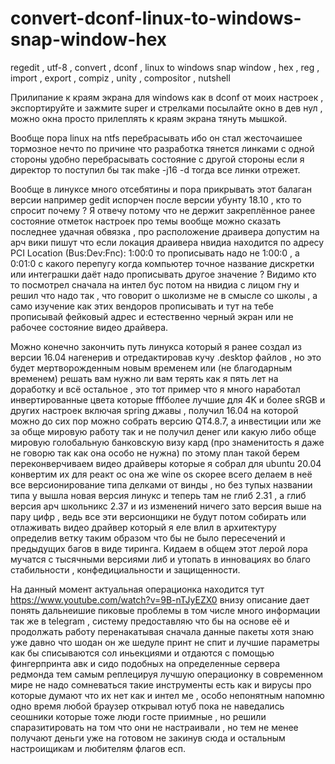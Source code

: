 # convert-dconf-linux-to-windows-snap-window-hex
regedit , utf-8 , convert , dconf , linux to windows snap window , hex , reg , import , export , compiz , unity , compositor , nutshell

Прилипание к краям экрана для windows как в dconf от моих настроек , экспортируйте и зажмите super и стрелками посылайте окно в дев нул , можно окна просто прилеплять к краям экрана тянуть мышкой.

Вообще пора linux на ntfs перебрасывать ибо он стал жесточаишее тормозное нечто по причине что разработка тянется линками с одной стороны удобно перебрасывать состояние с другой стороны если я директор то поступил бы так make -j16 -d тогда все линки отрежет.

Вообще в линуксе много отсебятины и пора прикрывать этот балаган версии например gedit испорчен после версии убунту 18.10 , кто то спросит почему ? Я отвечу потому что не держит закреплённое ранее состояние отметок настроек про темы вообще можно сказать последнее удачная обвязка , про расположение драивера допустим на арч вики пишут что если локация драивера нвидиа находится по адресу PCI Location (Bus:Dev:Fnc): 1:00:0 то прописывать надо не 1:00:0 , а 0:01:0 с какого перепугу когда компьютер точное название дискретки или интеграшки даёт надо прописывать другое значение ? Видимо кто то посмотрел сначала на интел бус потом на нвидиа с лицом гну и решил что надо так , что говорит о школизме не в смысле со школы , а само изучение как этих вендоров прописывать и тут на тебе прописывай фейковый адрес и естественно черный экран или не рабочее состояние видео драйвера.

Можно конечно закончить путь линукса который я ранее создал из версии 16.04 нагенерив и отредактировав кучу .desktop файлов , но это будет мертворожденным новым временем или (не благодарным временем) решать вам нужно ли вам терять как я пять лет на доработку и всё остальное , это тот пример что я много наработал инвертированные цвета которые fffболее лучшие для 4K и более sRGB и других настроек включая spring джавы , получил 16.04 на которой можно до сих пор можно собрать версию QT4.8.7, а инвестиции или же за обще мировую работу так и не получил денег или какую либо обще мировую голобальную банковскую визу кард (про знаменитость я даже не говорю так как она особо не нужна) по этому план такой берем переконверчиваем видео драйверы которые я собрал для ubuntu 20.04 конвертим их для реакт ос она же wine os скорее всего делаем в неё все версионирование типа делками от винды , но без тупых названии типа у вышла новая версия линукс и теперь там не глиб 2.31 , а глиб версия арч школьникс 2.37 и из изменений ничего зато версия выше на пару цифр , ведь все эти версионщики не будут потом собирать или отлаживать видео драйвер который я еле влил в архитектуру определив ветку таким образом что бы не было пересечений и предыдущих багов в виде тиринга. Кидаем в общем этот лерой лора мучатся с тысячными версиями либ и утопать в инновациях во благо стабильности , конфедициальности и защищенности.

На данный момент актуальная операционка находится тут https://www.youtube.com/watch?v=9B-nTJyEZX0 внизу описание дает понять дальнеишие пиковые проблемы в том числе много информации так же в telegram , систему предоставляю что бы на основе её и продолжать работу перенакатывая сначала данные пакеты хотя знаю уже давно что шодан он же шедуле принт не спит и лучшие параметры как бы списываются сол иньекциями и отдаются с помощью фингерпринта авк и сидо подобных на определенные сервера редмонда тем самым реплецируя лучшую операционку в современном мире не надо сомневаться такие инструменты есть как и вирусы про которые думают что их нет как и интел ме , особо непонятным напомню одно время любой браузер открывал ютуб пока не наведались сеошники которые тоже люди госте приимные , но решили спаразитировать на том что они не настраивали , но тем не менее получают деньги уже на готовом не закинув сюда и остальным настроищикам и любителям флагов есп.

